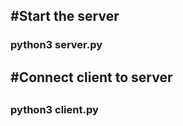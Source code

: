 <h2>#Start the server</h2>

<h3>python3 server.py</h3>

<h2>#Connect client to server<h2>

<h3>python3 client.py</h3>

<img a="./1.png" />
